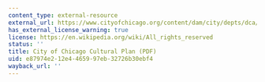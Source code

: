 ```yaml
---
content_type: external-resource
external_url: https://www.cityofchicago.org/content/dam/city/depts/dca/Cultural%20Plan/ChicagoCulturalPlan2012.pdf
has_external_license_warning: true
license: https://en.wikipedia.org/wiki/All_rights_reserved
status: ''
title: City of Chicago Cultural Plan (PDF)
uid: e87974e2-12e4-4659-97eb-32726b30ebf4
wayback_url: ''
---
```

